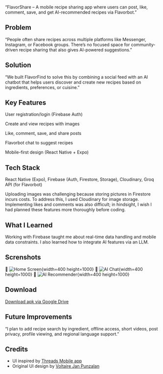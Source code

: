 “FlavorShare – A mobile recipe sharing app where users can post, like, comment, save, and get AI-recommended recipes via Flavorbot.”

## Problem
“People often share recipes across multiple platforms like Messenger, Instagram, or Facebook groups. There’s no focused space for community-driven recipe sharing that also gives AI-powered suggestions.”

## Solution
“We built FlavorFind to solve this by combining a social feed with an AI chatbot that helps users discover and create new recipes based on ingredients, preferences, or cuisine.”

## Key Features
User registration/login (Firebase Auth)

Create and view recipes with images

Like, comment, save, and share posts

Flavorbot chat to suggest recipes

Mobile-first design (React Native + Expo)

## Tech Stack
React Native (Expo), Firebase (Auth, Firestore, Storage), Cloudinary, Groq API (for Flavorbot)

Uploading images was challenging because storing pictures in Firestore incurs costs. To address this, I used Cloudinary for image storage. Implementing likes and comments was also difficult; in hindsight, I wish I had planned these features more thoroughly before coding.

## What I Learned
Working with Firebase taught me about real-time data handling and mobile data constraints. I also learned how to integrate AI features via an LLM.

## Screnshots
📸 ![Home Screen](./screenshots/Screenshot_2025-06-07-14-45-25-243_com.wewzer.FlavorFind.jpg){width=400 height=1000}
📸 ![AI Chat](./screenshots/Screenshot_2025-06-07-14-45-34-010_com.wewzer.FlavorFind.jpg){width=400 height=1000}
📸 ![AI Recommender](./screenshots/Screenshot_2025-06-07-00-01-35-604_com.wewzer.FlavorFind.jpg){width=400 height=1000}

## Download
[Download apk via Google Drive](https://drive.google.com/drive/folders/1fQVMjCDes-mY1IXmFt3dm8KNMc62tzsc?usp=drive_link) 

## Future Improvements
“I plan to add recipe search by ingredient, offline access, short videos, post privacy, profile viewing, and regional language support.”

## Credits
- UI inspired by [Threads Mobile app](https://www.threads.net/)
- Original UI design by [Voltaire Jan Punzalan](https://www.facebook.com/voltairejan.punzalan)
